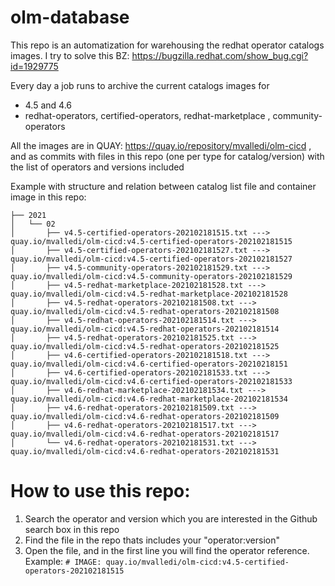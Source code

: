 # olm-database

This repo is an automatization for warehousing the redhat operator catalogs images. I try to solve this BZ: https://bugzilla.redhat.com/show_bug.cgi?id=1929775

Every day a job runs to archive the current catalogs images for 
 - 4.5 and 4.6
 - redhat-operators, certified-operators, redhat-marketplace , community-operators

All the images are in QUAY: https://quay.io/repository/mvalledi/olm-cicd , and as commits with files in this repo (one per type for catalog/version) with the list of operators and versions included

Example with structure and relation between catalog list file and container image in this repo:

```
├── 2021
│   └── 02
│       ├── v4.5-certified-operators-202102181515.txt ---> quay.io/mvalledi/olm-cicd:v4.5-certified-operators-202102181515
│       ├── v4.5-certified-operators-202102181527.txt ---> quay.io/mvalledi/olm-cicd:v4.5-certified-operators-202102181527
│       ├── v4.5-community-operators-202102181529.txt ---> quay.io/mvalledi/olm-cicd:v4.5-community-operators-202102181529
│       ├── v4.5-redhat-marketplace-202102181528.txt ---> quay.io/mvalledi/olm-cicd:v4.5-redhat-marketplace-202102181528
│       ├── v4.5-redhat-operators-202102181508.txt ---> quay.io/mvalledi/olm-cicd:v4.5-redhat-operators-202102181508
│       ├── v4.5-redhat-operators-202102181514.txt ---> quay.io/mvalledi/olm-cicd:v4.5-redhat-operators-202102181514
│       ├── v4.5-redhat-operators-202102181525.txt ---> quay.io/mvalledi/olm-cicd:v4.5-redhat-operators-202102181525
│       ├── v4.6-certified-operators-202102181518.txt ---> quay.io/mvalledi/olm-cicd:v4.6-certified-operators-20210218151
│       ├── v4.6-certified-operators-202102181533.txt ---> quay.io/mvalledi/olm-cicd:v4.6-certified-operators-202102181533
│       ├── v4.6-redhat-marketplace-202102181534.txt ---> quay.io/mvalledi/olm-cicd:v4.6-redhat-marketplace-202102181534
│       ├── v4.6-redhat-operators-202102181509.txt ---> quay.io/mvalledi/olm-cicd:v4.6-redhat-operators-202102181509
│       ├── v4.6-redhat-operators-202102181517.txt ---> quay.io/mvalledi/olm-cicd:v4.6-redhat-operators-202102181517
│       └── v4.6-redhat-operators-202102181531.txt ---> quay.io/mvalledi/olm-cicd:v4.6-redhat-operators-202102181531
```

# How to use this repo:
1) Search the operator and version which you are interested in the Github search box in this repo  
2) Find the file in the repo thats includes your "operator:version"
2) Open the file, and in the first line you will find the operator reference. Example: `# IMAGE: quay.io/mvalledi/olm-cicd:v4.5-certified-operators-202102181515`


